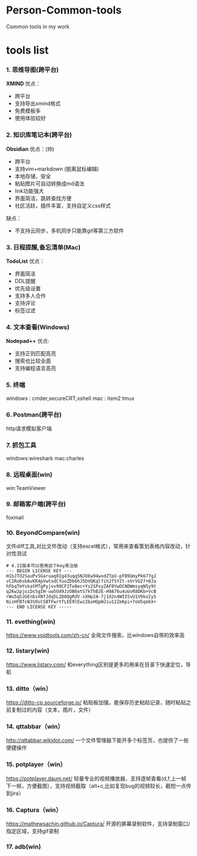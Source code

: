 # Person-Common-tools
Common tools in my work

# tools list
### 1. 思维导图(跨平台)
**XMIND**
优点：
 - 跨平台 
 - 支持导出xmind格式
 - 免费模板多
 - 使用体验较好

### 2. 知识库笔记本(跨平台)
**Obsidian**
优点：(帅)
- 跨平台 
- 支持vim+markdown (脱离鼠标编辑)
- 本地存储，安全
- 粘贴图片可自动转换成md语法
- link功能强大
- 界面简洁，跳转查找方便
- 社区活跃，插件丰富，支持自定义css样式

缺点：
- 不支持云同步，多机同步只能靠git等第三方软件

 ### 3. 日程提醒,备忘清单(Mac)
 **TodoList**
 优点：
 - 界面简洁
 - DDL提醒
 - 优先级设置
 - 支持多人合作
 - 支持评论
 - 标签过滤
 
 ### 4. 文本查看(Windows)
 **Nodepad++**
 优点:
 - 支持正则匹配高亮
 - 搜索也比较全面
 - 支持编程语言高亮
 
 ### 5. 终端
 windows : cmder,secureCRT,xshell
 mac : item2 tmux
 
 ### 6. Postman(跨平台)
 http请求模拟客户端
 
 ### 7. 抓包工具
 windows:wireshark
 mac:charles
 
### 8. 远程桌面(win)
win:TeamViewer

### 9. 邮箱客户端(跨平台)
foxmail

### 10. BeyondCompare(win)
文件diff工具,对比文件改动（支持excel格式），常用来查看策划表格内容改动，针对性测试
~~~vim
# 4.22版本可以使用这个key来注册
--- BEGIN LICENSE KEY ---
H1bJTd2SauPv5Garuaq0Ig43uqq5NJOEw94wxdZTpU-pFB9GmyPk677gJ
vC1Ro6sbAvKR4pVwtxdCfuoZDb6hJ5bVQKqlfihJfSYZt-xVrVU27+0Ja
hFbqTmYskatMTgPyjvv99CF2Te8ec+Ys2SPxyZAF0YwOCNOWmsyqN5y9t
q2Kw2pjoiDs5gIH-uw5U49JzOB6otS7kThBJE-H9A76u4uUvR8DKb+VcB
rWu5qSJGEnbsXNfJdq5L2D8QgRdV-sXHp2A-7j1X2n4WIISvU1V9koIyS
NisHFBTcWJS0sC5BTFwrtfLEE9lEwz2bxHQpWJiu12ZeKpi+7oUSqebX+
--- END LICENSE KEY -----
~~~

### 11. evething(win)
https://www.voidtools.com/zh-cn/
全局文件搜索，比windows自带的效率高

### 12. listary(win)
https://www.listary.com/
和everything区别是更多的用来在目录下快速定位，导航

### 13. ditto（win）
https://ditto-cp.sourceforge.io/
粘贴板加强，能保存历史粘贴记录，随时粘贴之前复制过的内容（文本，图片，文件）

### 14. qttabbar（win）
http://qttabbar.wikidot.com/
一个文件管理器下能开多个标签页，也提供了一些便捷操作

### 15. potplayer（win）
https://potplayer.daum.net/
轻量专业的视频播放器，支持逐帧查看(d,f,上一帧下一帧，方便截图），支持视频截取（alt+c,比如复现bug的视频较长，截短一点传到jira）

### 16. Captura（win）
https://mathewsachin.github.io/Captura/
开源的屏幕录制软件，支持录制窗口/指定区域，支持gif录制

### 17. adb(win)

